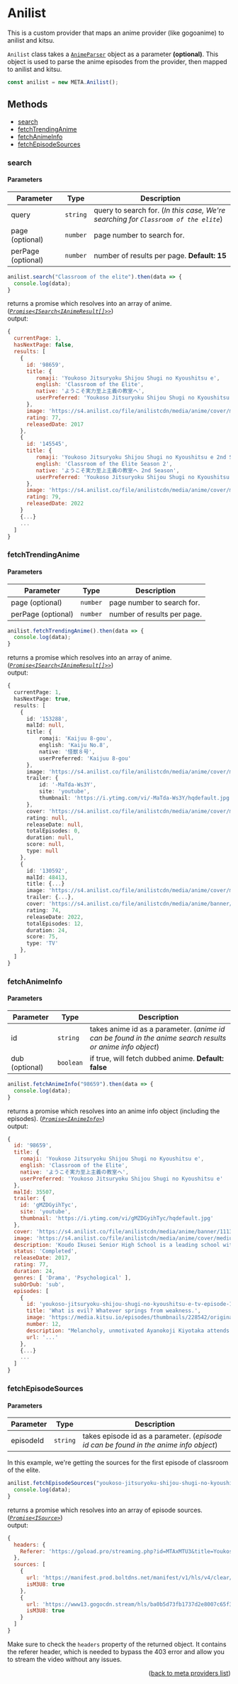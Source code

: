<h1>Anilist</h1>
This is a custom provider that maps an anime provider (like gogoanime) to anilist and kitsu.

`Anilist` class takes a [`AnimeParser`](https://github.com/consumet/extensions/blob/master/src/models/anime-parser.ts) object as a parameter **(optional)**. This object is used to parse the anime episodes from the provider, then mapped to anilist and kitsu.

```ts
const anilist = new META.Anilist();
```

<h2>Methods</h2>

- [search](#search)
- [fetchTrendingAnime](#fetchtrendinganime)
- [fetchAnimeInfo](#fetchanimeinfo)
- [fetchEpisodeSources](#fetchepisodesources)

### search

<h4>Parameters</h4>

| Parameter            | Type     | Description                                                                         |
| -------------------- | -------- | ----------------------------------------------------------------------------------- |
| query                | `string` | query to search for. (*In this case, We're searching for `Classroom of the elite`*) |
| page (optional)      | `number` | page number to search for.                                                          |
| perPage   (optional) | `number` | number of results per page.  **Default: 15**                                        |

```ts
anilist.search("Classroom of the elite").then(data => {
  console.log(data);
}
```

returns a promise which resolves into an array of anime. (*[`Promise<ISearch<IAnimeResult[]>>`](https://github.com/consumet/extensions/blob/master/src/models/types.ts#L13-L26)*)\
output:
```js
{
  currentPage: 1,
  hasNextPage: false,
  results: [
    {
      id: '98659',
      title: {
         romaji: 'Youkoso Jitsuryoku Shijou Shugi no Kyoushitsu e',
         english: 'Classroom of the Elite',
         native: 'ようこそ実力至上主義の教室へ',
         userPreferred: 'Youkoso Jitsuryoku Shijou Shugi no Kyoushitsu e'
      },
      image: 'https://s4.anilist.co/file/anilistcdn/media/anime/cover/medium/b98659-sH5z5RfMuyMr.png',
      rating: 77,
      releasedDate: 2017
    },
    {
      id: '145545',
      title: {
         romaji: 'Youkoso Jitsuryoku Shijou Shugi no Kyoushitsu e 2nd Season',
         english: 'Classroom of the Elite Season 2',
         native: 'ようこそ実力至上主義の教室へ 2nd Season',
         userPreferred: 'Youkoso Jitsuryoku Shijou Shugi no Kyoushitsu e 2nd Season'
      },
      image: 'https://s4.anilist.co/file/anilistcdn/media/anime/cover/medium/bx145545-DGl3LVvFlnHi.png',
      rating: 79,
      releasedDate: 2022
    }
    {...}
    ...
  ]
}
```

### fetchTrendingAnime

<h4>Parameters</h4>

| Parameter          | Type     | Description                 |
| ------------------ | -------- | --------------------------- |
| page (optional)    | `number` | page number to search for.  |
| perPage (optional) | `number` | number of results per page. |

```ts
anilist.fetchTrendingAnime().then(data => {
  console.log(data);
}
```

returns a promise which resolves into an array of anime. (*[`Promise<ISearch<IAnimeResult[]>>`](https://github.com/consumet/extensions/blob/master/src/models/types.ts#L13-L26)*)\
output:
```ts
{
  currentPage: 1,
  hasNextPage: true,
  results: [
    {
      id: '153288',
      malId: null,
      title: {
          romaji: 'Kaijuu 8-gou',
          english: 'Kaiju No.8',
          native: '怪獣８号',
          userPreferred: 'Kaijuu 8-gou'
      },
      image: 'https://s4.anilist.co/file/anilistcdn/media/anime/cover/medium/bx153288-INFE21hHhAUD.jpg',
      trailer: {
          id: '-MaTda-Ws3Y',
          site: 'youtube',
          thumbnail: 'https://i.ytimg.com/vi/-MaTda-Ws3Y/hqdefault.jpg'
      },
      cover: 'https://s4.anilist.co/file/anilistcdn/media/anime/cover/medium/bx153288-INFE21hHhAUD.jpg',
      rating: null,
      releaseDate: null,
      totalEpisodes: 0,
      duration: null,
      score: null,
      type: null
    },
    {
      id: '130592',
      malId: 48413,
      title: {...}
      image: 'https://s4.anilist.co/file/anilistcdn/media/anime/cover/medium/bx130592-LAUlhx15mxQu.jpg',
      trailer: {...},
      cover: 'https://s4.anilist.co/file/anilistcdn/media/anime/banner/130592-WPfrW1SR4dnY.jpg',
      rating: 74,
      releaseDate: 2022,
      totalEpisodes: 12,
      duration: 24,
      score: 75,
      type: 'TV'
    },
  ]
}
```

### fetchAnimeInfo

<h4>Parameters</h4>

| Parameter      | Type      | Description                                                                                               |
| -------------- | --------- | --------------------------------------------------------------------------------------------------------- |
| id             | `string`  | takes anime id as a parameter. (*anime id can be found in the anime search results or anime info object*) |
| dub (optional) | `boolean` | if true, will fetch dubbed anime.  **Default: false**                                                     |


```ts
anilist.fetchAnimeInfo("98659").then(data => {
  console.log(data);
}
```

returns a promise which resolves into an anime info object (including the episodes). (*[`Promise<IAnimeInfo>`](https://github.com/consumet/extensions/blob/master/src/models/types.ts#L28-L42)*)\
output:
```js
{
  id: '98659',
  title: {
    romaji: 'Youkoso Jitsuryoku Shijou Shugi no Kyoushitsu e',
    english: 'Classroom of the Elite',
    native: 'ようこそ実力至上主義の教室へ',
    userPreferred: 'Youkoso Jitsuryoku Shijou Shugi no Kyoushitsu e'
  },
  malId: 35507,
  trailer: {
    id: 'gMZDGyihTyc',
    site: 'youtube',
    thumbnail: 'https://i.ytimg.com/vi/gMZDGyihTyc/hqdefault.jpg'
  },
  cover: 'https://s4.anilist.co/file/anilistcdn/media/anime/banner/111321-nnetF1qONAcE.jpg',
  image: 'https://s4.anilist.co/file/anilistcdn/media/anime/cover/medium/b98659-sH5z5RfMuyMr.png',
  description: 'Koudo Ikusei Senior High School is a leading school with state-of-the-art facilities. The students there have the freedom to wear any hairstyle ...',
  status: 'Completed',
  releaseDate: 2017,
  rating: 77,
  duration: 24,
  genres: [ 'Drama', 'Psychological' ],
  subOrDub: 'sub',
  episodes: [
    {
      id: 'youkoso-jitsuryoku-shijou-shugi-no-kyoushitsu-e-tv-episode-12',
      title: 'What is evil? Whatever springs from weakness.',
      image: 'https://media.kitsu.io/episodes/thumbnails/228542/original.jpg',
      number: 12,
      description: "Melancholy, unmotivated Ayanokoji Kiyotaka attends his first day at Tokyo Metropoiltan Advanced Nuturing High School, ...",
      url: '...'
    },
    {...}
    ...
  ]
}
```

### fetchEpisodeSources

<h4>Parameters</h4>

| Parameter | Type     | Description                                                                           |
| --------- | -------- | ------------------------------------------------------------------------------------- |
| episodeId | `string` | takes episode id as a parameter. (*episode id can be found in the anime info object*) |


In this example, we're getting the sources for the first episode of classroom of the elite.


```ts
anilist.fetchEpisodeSources("youkoso-jitsuryoku-shijou-shugi-no-kyoushitsu-e-tv-episode-12").then(data => {
  console.log(data);
}
```

returns a promise which resolves into an array of episode sources. (*[`Promise<ISource>`](https://github.com/consumet/extensions/blob/master/src/models/types.ts#L210-L214)*)\
output:
```js
{
  headers: {
    Referer: 'https://goload.pro/streaming.php?id=MTAxMTU3&title=Youkoso+Jitsuryoku+Shijou+Shugi+no+Kyoushitsu+e+%28TV%29+Episode+12&typesub=SUB'
  },
  sources: [
    {
      url: 'https://manifest.prod.boltdns.net/manifest/v1/hls/v4/clear/6310475588001/d34ba94f-c1db-4b05-a0b2-34d5a40134b2/6s/master.m3u8?fastly_token=NjJjZjkxZGFfODlmNWQyMWU1ZDM1NzhlNWM1MGMyMTBkNjczMjY4YjQ5ZGMyMzEzMWI2YjgyZjVhNWRhMDU4YmI0NjFjMTY4Zg%3D%3D',
      isM3U8: true
    },
    {
      url: 'https://www13.gogocdn.stream/hls/ba0b5d73fb1737d2e8007c65f347dae8/ep.12.1649784300.m3u8',
      isM3U8: true
    }
  ]
}
```

Make sure to check the `headers` property of the returned object. It contains the referer header, which is needed to bypass the 403 error and allow you to stream the video without any issues.

<p align="end">(<a href="https://github.com/consumet/extensions/blob/master/docs/guides/meta.md#">back to meta providers list</a>)</p>